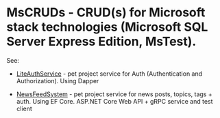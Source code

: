 # MsCRUDs - CRUD(s) for Microsoft stack technologies (Microsoft SQL Server Express Edition, MsTest).

See:

- [LiteAuthService](LiteAuthService) - pet project service for Auth (Authentication and Authorization). Using Dapper

- [NewsFeedSystem](NewsFeedSystem) - pet project service for news posts, topics, tags + auth. Using EF Core. ASP.NET Core Web API + gRPC service and test client
